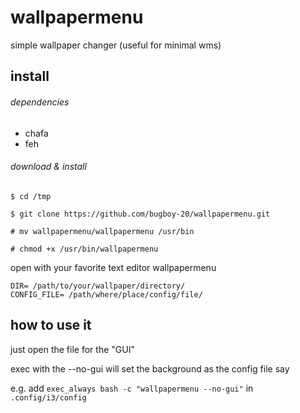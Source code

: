 # wallpapermenu
simple wallpaper changer (useful for minimal wms)

## install

###### dependencies

* chafa
* feh

###### download & install

```
$ cd /tmp

$ git clone https://github.com/bugboy-20/wallpapermenu.git

# mv wallpapermenu/wallpapermenu /usr/bin

# chmod +x /usr/bin/wallpapermenu
```

open with your favorite text editor wallpapermenu 

```
DIR= /path/to/your/wallpaper/directory/
CONFIG_FILE= /path/where/place/config/file/
```



## how to use it

just open the file for the "GUI"

exec with the --no-gui will set the background as the config file say


e.g. add `exec_always bash -c "wallpapermenu --no-gui"` in `.config/i3/config`
